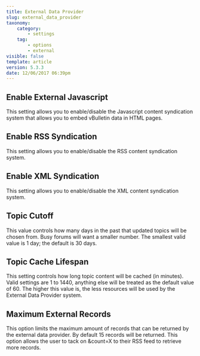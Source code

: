 ```yaml
---
title: External Data Provider
slug: external_data_provider
taxonomy:
    category:
        - settings
    tag:
        - options
        - external
visible: false
template: article
version: 5.3.3
date: 12/06/2017 06:39pm
---
```


## Enable External Javascript
This setting allows you to enable/disable the Javascript content syndication system that allows you to embed vBulletin data in HTML pages.

## Enable RSS Syndication
This setting allows you to enable/disable the RSS content syndication system.

## Enable XML Syndication
This setting allows you to enable/disable the XML content syndication system.

## Topic Cutoff
This value controls how many days in the past that updated topics will be chosen from.  Busy forums will want a smaller number. The smallest valid value is 1 day; the default is 30 days.

## Topic Cache Lifespan
This setting controls how long topic content will be cached (in minutes). Valid settings are 1 to 1440, anything else will be treated as the default value of 60. The higher this value is, the less resources will be used by the External Data Provider system.

## Maximum External Records
This option limits the maximum amount of records that can be returned by the external data provider.  By default 15 records will be returned. This option allows the user to tack on &amp;count=X to their RSS feed to retrieve more records.



